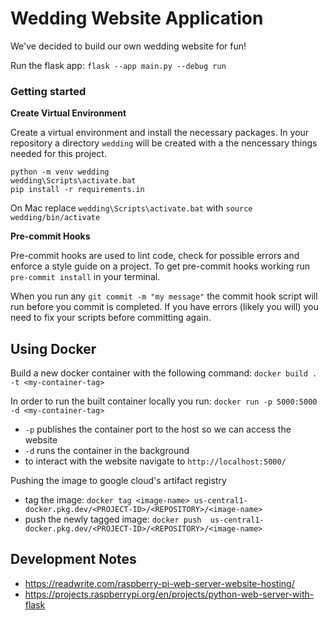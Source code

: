 # Wedding Website Application

We've decided to build our own
wedding website for fun!

Run the flask app: `flask --app main.py --debug run`

### Getting started

**Create Virtual Environment**

Create a virtual environment and install the
necessary packages. In your repository a
directory `wedding` will be created with a the nencessary
things needed for this project.

```
python -m venv wedding
wedding\Scripts\activate.bat
pip install -r requirements.in
```

On Mac replace `wedding\Scripts\activate.bat` with `source wedding/bin/activate`

**Pre-commit Hooks**

Pre-commit hooks are used to lint code, check for possible
errors and enforce a style guide on a project.
To get pre-commit hooks working run `pre-commit install` in your terminal.

When you run any `git commit -m "my message"` the commit hook  script will
run before you commit is completed. If you have errors (likely you will) you
need to fix your scripts before committing again.


## Using Docker

Build a new docker container with the following command:
`docker build . -t <my-container-tag>`

In order to run the built container locally you run:
`docker run -p 5000:5000 -d <my-container-tag>`
- `-p` publishes the container port to the host so we can access the website
- `-d` runs the container in the background
- to interact with the website navigate to `http://localhost:5000/`

Pushing the image to google cloud's artifact registry

- tag the image: `docker tag <image-name> us-central1-docker.pkg.dev/<PROJECT-ID>/<REPOSITORY>/<image-name>`
- push the newly tagged image: `docker push  us-central1-docker.pkg.dev/<PROJECT-ID>/<REPOSITORY>/<image-name>`


## Development Notes

- https://readwrite.com/raspberry-pi-web-server-website-hosting/
- https://projects.raspberrypi.org/en/projects/python-web-server-with-flask
